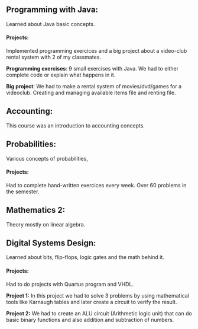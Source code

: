 ## Programming with Java: 
Learned about Java basic concepts.
#### Projects:
Implemented programming exercices and a big project about a video-club rental system with 2 of my classmates.

**Programming exercises**: 9 small exercises with Java. We had to either complete code or explain what happens in it.

**Big project**: We had to make a rental system of movies/dvd/games for a videoclub. Creating and managing available items file and renting file.

## Accounting: 
This course was an introduction to accounting concepts.

## Probabilities: 
Various concepts of probabilities, 
#### Projects: 
Had to complete hand-written exercices every week. Over 60 problems in the semester.

## Mathematics 2: 
Theory mostly on linear algebra.

## Digital Systems Design: 
Learned about bits, flip-flops, logic gates and the math behind it.
#### Projects: 
Had to do projects with Quartus program and VHDL.

**Project 1:** In this project we had to solve 3 problems by using mathematical tools like Karnaugh tables and later create a circuit to verify the result.

**Project 2:** We had to create an ALU circuit (Arithmetic logic unit) that can do basic binary functions and also addition and subtraction of numbers.

